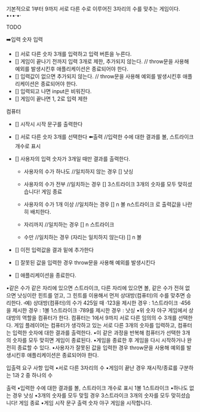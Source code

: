 기본적으로 1부터 9까지 서로 다른 수로 이루어진 3자리의 수를 맞추는 게임이다.
•‣•·•·

TODO

➡️입력 
숫자 입력
 - [] 서로 다른 숫자 3개를 입력하고 입력 버튼을 누른다.  
 - [] 게임이 끝나기 전까지 입력 3개로 제한, 추가되지 않는다. // throw문을 사용해 예외를 발생시킨후 애플리케이션은 종료되어야 한다. 
 - [] 입력값이 없으면 추가되지 않는다. // throw문을 사용해 예외를 발생시킨후 애플리케이션은 종료되어야 한다. 
 - [] 입력되고 나면 input은 비워진다.
 - [] 게임이 끝나면 1, 2로 입력 제한

컴퓨터
 - [] 시작시 시작 문구를 출력한다

 - [] 서로 다른 숫자 3개를 선택한다
⬅️출력 //입력한 수에 대한 결과를 볼, 스트라이크 개수로 표시
 - [] 사용자의 입력 숫자가 3개일 때만 결과를 출력한다. 

    - 사용자의 수가 하나도 //일치하지 않는 경우
    [] 낫싱

    - 사용자의 수가 전부 //일치하는 경우
    [] 3스트라이크
        3개의 숫자를 모두 맞히셨습니다! 게임 종료

    - 사용자의 수가 1개 이상 //일치하는 경우
    [] n 볼 n스트라이크 로 출력값을 나란히 배치한다.
    - 자리까지 //일치하는 경우
    [] n 스트라이크   
    - 수만 //일치하는 경우 (자리는 일치하지 않는다)
    [] n 볼 

 - [] 이전 입력값을 결과 밑에 추가한다 


 - [] 잘못된 값을 입력한 경우 throw문을 사용해 예외를 발생시킨다
 - [] 애플리케이션을 종료한다.



•같은 수가 같은 자리에 있으면 스트라이크, 다른 자리에 있으면 볼, 같은 수가 전혀 없으면 낫싱이란 힌트를 얻고, 그 힌트를 이용해서 먼저 상대방(컴퓨터)의 수를 맞추면 승리한다.
    ৹예) 상대방(컴퓨터)의 수가 425일 때
        ·123을 제시한 경우 : 1스트라이크
        ·456을 제시한 경우 : 1볼 1스트라이크
        ·789를 제시한 경우 : 낫싱
•위 숫자 야구 게임에서 상대방의 역할을 컴퓨터가 한다. 컴퓨터는 1에서 9까지 서로 다른 임의의 수 3개를 선택한다. 
    게임 플레이어는 컴퓨터가 생각하고 있는 서로 다른 3개의 숫자를 입력하고, 컴퓨터는 입력한 숫자에 대한 결과를 출력한다.
•이 같은 과정을 반복해 컴퓨터가 선택한 3개의 숫자를 모두 맞히면 게임이 종료된다.
•게임을 종료한 후 게임을 다시 시작하거나 완전히 종료할 수 있다.
•사용자가 잘못된 값을 입력한 경우 throw문을 사용해 예외를 발생시킨후 애플리케이션은 종료되어야 한다. 

입출력 요구 사항
입력
•서로 다른 3자리의 수
•게임이 끝난 경우 재시작/종료를 구분하는 1과 2 중 하나의 수

출력
•입력한 수에 대한 결과를 볼, 스트라이크 개수로 표시
    1볼 1스트라이크
•하나도 없는 경우
    낫싱
•3개의 숫자를 모두 맞힐 경우
    3스트라이크
    3개의 숫자를 모두 맞히셨습니다! 게임 종료
•게임 시작 문구 출력
    숫자 야구 게임을 시작합니다.



